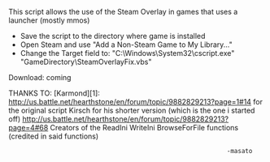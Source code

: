 This script allows the use of the Steam Overlay in games that uses a launcher (mostly mmos)
  - Save the script to the directory where game is installed
  - Open Steam and use "Add a Non-Steam Game to My Library..."
  - Change the Target field to:
  "C:\Windows\System32\cscript.exe" "GameDirectory\SteamOverlayFix.vbs"
	 
Download: coming

THANKS TO: [Karmond][1]: http://us.battle.net/hearthstone/en/forum/topic/9882829213?page=1#14 for the original script
Kirsch for his shorter version (which is the one i started off)
http://us.battle.net/hearthstone/en/forum/topic/9882829213?page=4#68
Creators of the ReadIni WriteIni BrowseForFile functions (credited in said functions)

																-masato

